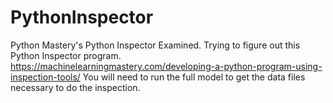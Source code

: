 # PythonInspector
Python Mastery's Python Inspector Examined. <break>
Trying to figure out this Python Inspector program. <break>
https://machinelearningmastery.com/developing-a-python-program-using-inspection-tools/ <break>
You will need to run the full model to get the data files necessary to do the inspection. <break>
